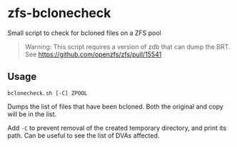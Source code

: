# zfs-bclonecheck
Small script to check for bcloned files on a ZFS pool

> Warning: This script requires a version of zdb that can dump the BRT. See https://github.com/openzfs/zfs/pull/15541

## Usage

```
bclonecheck.sh [-C] ZPOOL
```

Dumps the list of files that have been bcloned. Both the original and copy will be in the list.

Add `-C` to prevent removal of the created temporary directory, and print its path. Can be useful to see the list of DVAs affected.

